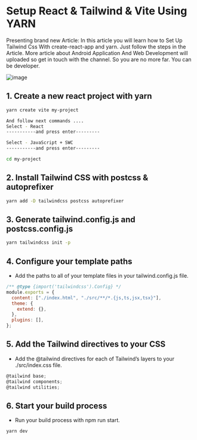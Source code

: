 # Setup React & Tailwind & Vite Using YARN
Presenting brand new Article:  In this article you will learn how to Set Up Tailwind Css With create-react-app and yarn. Just follow the steps in the Article. More article about Android Application And Web Development will uploaded so get in touch with the channel. So you are no more far. You can be  developer. 

![image](https://github.com/user-attachments/assets/3da6d9b2-c133-4cee-ab9c-7b784c777035)
## 1. Create a new react project with yarn
```bash
yarn create vite my-project

And follow next commands ....
Select - React
-----------and press enter---------

Select - JavaScript + SWC
-----------and press enter---------

cd my-project
```
## 2. Install Tailwind CSS with postcss & autoprefixer
```bash
yarn add -D tailwindcss postcss autoprefixer
```
## 3. Generate tailwind.config.js and postcss.config.js
```bash
yarn tailwindcss init -p
```
## 4. Configure your template paths

- Add the paths to all of your template files in your tailwind.config.js file.
```jsx
/** @type {import('tailwindcss').Config} */
module.exports = {
  content: ["./index.html", "./src/**/*.{js,ts,jsx,tsx}"],
  theme: {
    extend: {},
  },
  plugins: [],
};
```
## 5. Add the Tailwind directives to your CSS

- Add the @tailwind directives for each of Tailwind’s layers to your ./src/index.css file.

```jsx
@tailwind base;
@tailwind components;
@tailwind utilities;
```

## 6. Start your build process

- Run your build process with npm run start.

```jsx
yarn dev
```
